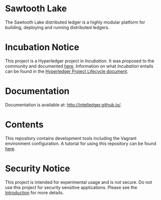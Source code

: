 Sawtooth Lake
=============

The Sawtooth Lake distributed ledger is a highly modular platform for building, deploying and
running distributed ledgers.

Incubation Notice
=================

This project is a Hyperledger project in _Incubation_. It was proposed to the 
community and documented [here](http://bit.ly/1T6eVBH). Information on what 
_Incubation_ entails can be found in the [Hyperledger Project Lifecycle document](https://goo.gl/4edNRc).

Documentation
=============

Documentation is available at: http://intelledger.github.io/.

Contents
========

This repository contains development tools including the Vagrant environment configuration. A tutorial
for using this repository can be found
[here](http://intelledger.github.io/tutorial.html).

Security Notice
===============
This project is intended for experimental usage and is not secure.
Do not use this project for security sensitive applications.
Please see the
[Introduction](http://intelledger.github.io/introduction.html)
for more details.
